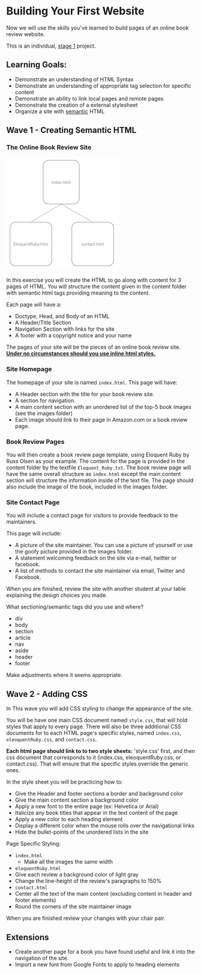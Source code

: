 # Building Your First Website

Now we will use the skills you've learned to build pages of an online book review website.

This is an individual, [stage 1](https://github.com/Ada-Developers-Academy/pedagogy/blob/master/rule-of-three.md) project.

##  Learning Goals:

-  Demonstrate an understanding of HTML Syntax  
-  Demonstrate an understanding of appropriate tag selection for specific content  
-  Demonstrate an ability to link local pages and remote pages
-  Demonstrate the creation of a external stylesheet  
-  Organize a site with [semantic](http://blog.teamtreehouse.com/use-html5-sectioning-elements) HTML


## Wave 1 - Creating Semantic HTML
### The Online Book Review Site

![Site Layout](images/layout.png "Site Layout")

In this exercise you will create the HTML to go along with content for 3 pages of HTML.  You will structure the content given in the content folder with semantic html tags providing meaning to the content.  

Each page will have a:
-  Doctype, Head, and Body of an HTML    
-  A Header/Title Section
-  Navigation Section with links for the site
-  A footer with a copyright notice and your name

The pages of your site will be the pieces of an online book review site.  __[Under no circumstances should you use inline html styles.](http://stackoverflow.com/questions/2612483/whats-so-bad-about-in-line-css)__

### Site Homepage

The homepage of your site is named `index.html`. This page will have:  
-  A Header section with the title for your book review site.
-  A section for navigation.
-  A main content section with an unordered list of the top-5 book images (see the images folder)
  - Each image should link to their page in Amazon.com or a book review page.  

### Book Review Pages
You will then create a book review page template, using Eloquent Ruby by Russ Olsen as your example.  The content for the page is provided in the content folder by the textfile `Eloquent_Ruby.txt`. The book review page will have the same overall structure as `index.html` except the main content section will structure the information inside of the text file.  The page should also include the image of the book, included in the images folder.

### Site Contact Page
You will include a contact page for visitors to provide feedback to the maintainers.  

This page will include:

-  A picture of the site maintainer. You can use a picture of yourself or use the goofy picture provided in the images folder.
-  A statement welcoming feedback on the site via e-mail, twitter or facebook.
-  A list of methods to contact the site maintainer via email, Twitter and Facebook.  

When you are finished, review the site with another student at your table explaining the design choices you made.

What sectioning/semantic tags did you use and where?
-  div
-  body
-  section
-  article
-  nav
-  aside
-  header
-  footer


Make adjustments where it seems appropriate.  

## Wave 2 - Adding CSS

In This wave you will add CSS styling to change the appearance of the site.  

You will be have one main CSS document named `style.css`, that will hold styles that apply to every page. There will also be three additional CSS documents for to each HTML page's specific styles, named `index.css`, `eleoquentRuby.css`, and `contact.css`.

**Each html page should link to to two style sheets:** 'style.css' first, and then css document that corresponds to it (index.css, eleoquentRuby.css, or contact.css). That will ensure that the specific styles override the generic ones.  

In the style sheet you will be practicing how to:

-  Give the Header and footer sections a border and background color
-  Give the main content section a background color
-  Apply a new font to the entire page (ex: Helvetica or Arial)
-  Italicize any book titles that appear in the text content of the page
-  Apply a new color to each heading element
-  Display a different color when the mouse rolls over the navigational links
-  Hide the bullet-points of the unordered lists in the site  


Page Specific Styling:
-  `index.html`
	-  Make all the images the same width
-  `eloquentRuby.html`
  - Give each review a background color of light gray
  - Change the line-height of the review's paragraphs to 150%
-  `contact.html`
  - Center all the text of the main content (excluding content in header and footer elements)
  - Round the corners of the site maintainer image

When you are finished review your changes with your chair pair.  

## Extensions
- Create another page for a book you have found useful and link it into the navigation of the site.
- Import a new font from Google Fonts to apply to heading elements
